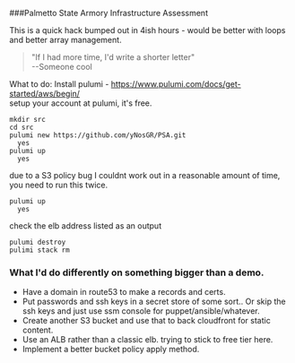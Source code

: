 ###Palmetto State Armory Infrastructure Assessment

This is a quick hack bumped out in 4ish hours - would be better with loops and better array management.   
>   "If I had more time, I'd write a shorter letter"   
>     --Someone cool

What to do:
  Install pulumi - https://www.pulumi.com/docs/get-started/aws/begin/   
  setup your account at pulumi, it's free.
  ```
  mkdir src
  cd src
  pulumi new https://github.com/yNosGR/PSA.git
    yes
  pulumi up
    yes
  ```
  due to a S3 policy bug I couldnt work out in a reasonable amount of time, you need to run this twice.
  ```
  pulumi up
    yes
  ```
  check the elb address listed as an output
  ```
  pulumi destroy
  pulimi stack rm
  ``` 
### What I'd do differently on something bigger than a demo.
- Have a domain in route53 to make a records and certs.   
- Put passwords and ssh keys in a secret store of some sort.. Or skip the ssh keys and just use ssm console for puppet/ansible/whatever.    
- Create another S3 bucket and use that to back cloudfront for static content.    
- Use an ALB rather than a classic elb. trying to stick to free tier here.   
- Implement a better bucket policy apply method.   



